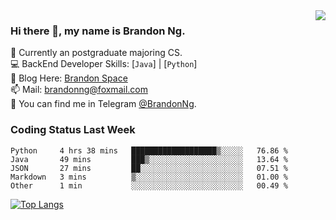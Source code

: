 <img  align="right" src="https://github-readme-stats.vercel.app/api?username=brandon0824&show_icons=true&count_private=true&hide_title=true">

### Hi there 👋, my name is Brandon Ng.

🌱 Currently an postgraduate majoring CS.  
💻 BackEnd Developer Skills: [`Java`] | [`Python`]  
📝 Blog Here: [Brandon Space](https://brandonng.tech)  
📫 Mail: brandonng@foxmail.com  
:newspaper: You can find me in Telegram [@BrandonNg](https://t.me/BrandonNg24).  

### Coding Status Last Week
<!--START_SECTION:waka-->
```text
Python     4 hrs 38 mins   ███████████████████▒░░░░░   76.86 % 
Java       49 mins         ███▒░░░░░░░░░░░░░░░░░░░░░   13.64 % 
JSON       27 mins         ██░░░░░░░░░░░░░░░░░░░░░░░   07.51 % 
Markdown   3 mins          ▒░░░░░░░░░░░░░░░░░░░░░░░░   01.00 % 
Other      1 min           ░░░░░░░░░░░░░░░░░░░░░░░░░   00.49 % 
```
<!--END_SECTION:waka-->

[![Top Langs](https://github-readme-stats.vercel.app/api/top-langs/?username=brandon0824&layout=compact)](https://github.com/brandon0824)  

<!--
<img  align="right" src="https://github-readme-stats.vercel.app/api/top-langs/?username=brandon0824&layout=compact">
-->
